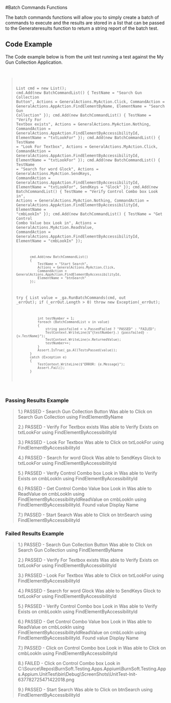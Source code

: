 #Batch Commands Functions

The batch commands functions will allow you to simply create a batch of commands to execute and the results
are stored in a list that can be passed to the Generateresults function to return a string report 
of the batch test.


## Code Example

The Code example below is from the unit test running a test against the My Gun Collection Application.
<code>
> List<BatchCommandList> cmd = new List<BatchCommandList>();
>             cmd.Add(new BatchCommandList()
>             {
>                 TestName = "Search Gun Collection Button",
>                 Actions = GeneralActions.MyAction.Click,
>                 CommandAction = GeneralActions.AppAction.FindElementByName,
>                 ElementName = "Search Gun Collection"
>             });
>             cmd.Add(new BatchCommandList()
>             {
>                 TestName = "Verify For Textbox exists",
>                 Actions = GeneralActions.MyAction.Nothing,
>                 CommandAction = GeneralActions.AppAction.FindElementByAccessibilityId,
>                 ElementName = "txtLookFor"
>             });
>             cmd.Add(new BatchCommandList()
>             {
>                 TestName = "Look For Textbox",
>                 Actions = GeneralActions.MyAction.Click,
>                 CommandAction = GeneralActions.AppAction.FindElementByAccessibilityId,
>                 ElementName = "txtLookFor"
>             });
>            cmd.Add(new BatchCommandList()
>            {
>                TestName = "Search for word Glock",
>                Actions = GeneralActions.MyAction.SendKeys,
>                CommandAction = GeneralActions.AppAction.FindElementByAccessibilityId,
>                ElementName = "txtLookFor",
>                SendKeys = "Glock"
>            });
>            cmd.Add(new BatchCommandList()
>            {
>                TestName = "Verify Control Combo box Look in",
>                Actions = GeneralActions.MyAction.Nothing,
>                CommandAction = GeneralActions.AppAction.FindElementByAccessibilityId,
>                ElementName = "cmbLookIn"
>            });
>            cmd.Add(new BatchCommandList()
>            {
>                TestName = "Get Control Combo Value box Look in",
>                Actions = GeneralActions.MyAction.ReadValue,
>                CommandAction = GeneralActions.AppAction.FindElementByAccessibilityId,
>                ElementName = "cmbLookIn"
>            });
>
>            cmd.Add(new BatchCommandList()
>            {
>                TestName = "Start Search",
>                Actions = GeneralActions.MyAction.Click,
>                CommandAction = GeneralActions.AppAction.FindElementByAccessibilityId,
>                ElementName = "btnSearch"
>            });
>
>
>	try
>            {
>                List<BatchCommandList> value = _ga.RunBatchCommands(cmd, out _errOut);
>                if (_errOut.Length > 0) throw new Exception(_errOut);
>
>                int testNumber = 1;
>                foreach (BatchCommandList v in value)
>                {
>                    string passfailed = v.PassedFailed ? "PASSED" : "FAILED";
>                    TestContext.WriteLine($"{testNumber}.) {passfailed} - {v.TestName}");
>                    TestContext.WriteLine(v.ReturnedValue);
>                    testNumber++;
>                }
>                Assert.IsTrue(_ga.AllTestsPassed(value));
>            }
>            catch (Exception e)
>            {
>                TestContext.WriteLine($"ERROR: {e.Message}");
>                Assert.Fail();
>            }
</code>

### Passing Results Example

> 1.) PASSED - Search Gun Collection Button
> Was able to Click on Search Gun Collection using FindElementByName
> 
> 2.) PASSED - Verify For Textbox exists
> Was able to Verify Exists on txtLookFor using FindElementByAccessibilityId
> 
> 3.) PASSED - Look For Textbox
> Was able to Click on txtLookFor using FindElementByAccessibilityId
> 
> 4.) PASSED - Search for word Glock
> Was able to SendKeys Glock to txtLookFor using FindElementByAccessibilityId
> 
> 5.) PASSED - Verify Control Combo box Look in
> Was able to Verify Exists on cmbLookIn using FindElementByAccessibilityId
> 
> 6.) PASSED - Get Control Combo Value box Look in
> Was able to ReadValue on cmbLookIn using FindElementByAccessibilityIdReadValue on cmbLookIn using FindElementByAccessibilityId. Found value Display Name
> 
> 7.) PASSED - Start Search
> Was able to Click on btnSearch using FindElementByAccessibilityId

### Failed Results Example


> 1.) PASSED - Search Gun Collection Button
> Was able to Click on Search Gun Collection using FindElementByName
> 
> 2.) PASSED - Verify For Textbox exists
> Was able to Verify Exists on txtLookFor using FindElementByAccessibilityId 
> 
> 3.) PASSED - Look For Textbox
> Was able to Click on txtLookFor using FindElementByAccessibilityId
> 
> 4.) PASSED - Search for word Glock
> Was able to SendKeys Glock to txtLookFor using FindElementByAccessibilityId
> 
> 5.) PASSED - Verify Control Combo box Look in
> Was able to Verify Exists on cmbLookIn using FindElementByAccessibilityId
> 
> 6.) PASSED - Get Control Combo Value box Look in
> Was able to ReadValue on cmbLookIn using FindElementByAccessibilityIdReadValue on cmbLookIn using FindElementByAccessibilityId. Found value Display Name
> 
> 7.) PASSED - Click on Control Combo box Look in
> Was able to Click on cmbLookIn using FindElementByAccessibilityId
> 
> 8.) FAILED - Click on Control Combo box Look in
> C:\Source\Repos\BurnSoft.Testing.Apps.Appium\BurnSoft.Testing.Apps.Appium.UnitTest\bin\Debug\ScreenShots\UnitTest-Init-637782725471422018.png
> 
> 9.) PASSED - Start Search
> Was able to Click on btnSearch using FindElementByAccessibilityId
